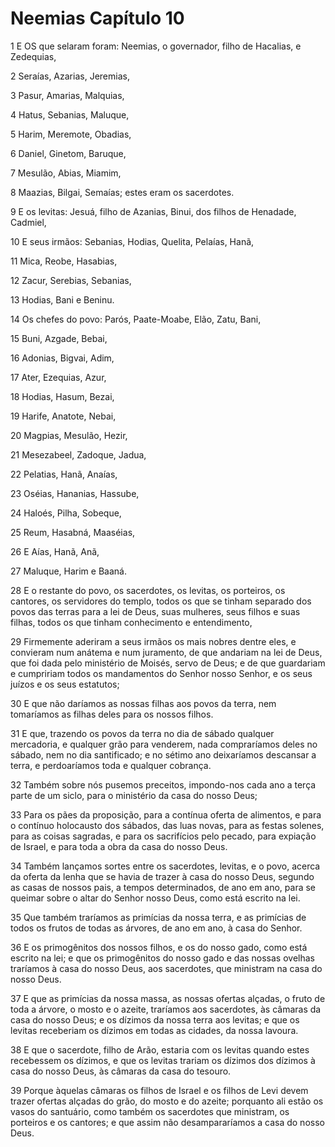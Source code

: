 # Neemias Capítulo 10

1	E OS que selaram foram: Neemias, o governador, filho de Hacalias, e Zedequias,

2	Seraías, Azarias, Jeremias,

3	Pasur, Amarias, Malquias,

4	Hatus, Sebanias, Maluque,

5	Harim, Meremote, Obadias,

6	Daniel, Ginetom, Baruque,

7	Mesulão, Abias, Miamim,

8	Maazias, Bilgai, Semaías; estes eram os sacerdotes.

9	E os levitas: Jesuá, filho de Azanias, Binui, dos filhos de Henadade, Cadmiel,

10	E seus irmãos: Sebanias, Hodias, Quelita, Pelaías, Hanã,

11	Mica, Reobe, Hasabias,

12	Zacur, Serebias, Sebanias,

13	Hodias, Bani e Beninu.

14	Os chefes do povo: Parós, Paate-Moabe, Elão, Zatu, Bani,

15	Buni, Azgade, Bebai,

16	Adonias, Bigvai, Adim,

17	Ater, Ezequias, Azur,

18	Hodias, Hasum, Bezai,

19	Harife, Anatote, Nebai,

20	Magpias, Mesulão, Hezir,

21	Mesezabeel, Zadoque, Jadua,

22	Pelatias, Hanã, Anaías,

23	Oséias, Hananias, Hassube,

24	Haloés, Pilha, Sobeque,

25	Reum, Hasabná, Maaséias,

26	E Aías, Hanã, Anã,

27	Maluque, Harim e Baaná.

28	E o restante do povo, os sacerdotes, os levitas, os porteiros, os cantores, os servidores do templo, todos os que se tinham separado dos povos das terras para a lei de Deus, suas mulheres, seus filhos e suas filhas, todos os que tinham conhecimento e entendimento,

29	Firmemente aderiram a seus irmãos os mais nobres dentre eles, e convieram num anátema e num juramento, de que andariam na lei de Deus, que foi dada pelo ministério de Moisés, servo de Deus; e de que guardariam e cumpririam todos os mandamentos do Senhor nosso Senhor, e os seus juízos e os seus estatutos;

30	E que não daríamos as nossas filhas aos povos da terra, nem tomaríamos as filhas deles para os nossos filhos.

31	E que, trazendo os povos da terra no dia de sábado qualquer mercadoria, e qualquer grão para venderem, nada compraríamos deles no sábado, nem no dia santificado; e no sétimo ano deixaríamos descansar a terra, e perdoaríamos toda e qualquer cobrança.

32	Também sobre nós pusemos preceitos, impondo-nos cada ano a terça parte de um siclo, para o ministério da casa do nosso Deus;

33	Para os pães da proposição, para a contínua oferta de alimentos, e para o contínuo holocausto dos sábados, das luas novas, para as festas solenes, para as coisas sagradas, e para os sacrifícios pelo pecado, para expiação de Israel, e para toda a obra da casa do nosso Deus.

34	Também lançamos sortes entre os sacerdotes, levitas, e o povo, acerca da oferta da lenha que se havia de trazer à casa do nosso Deus, segundo as casas de nossos pais, a tempos determinados, de ano em ano, para se queimar sobre o altar do Senhor nosso Deus, como está escrito na lei.

35	Que também traríamos as primícias da nossa terra, e as primícias de todos os frutos de todas as árvores, de ano em ano, à casa do Senhor.

36	E os primogênitos dos nossos filhos, e os do nosso gado, como está escrito na lei; e que os primogênitos do nosso gado e das nossas ovelhas traríamos à casa do nosso Deus, aos sacerdotes, que ministram na casa do nosso Deus.

37	E que as primícias da nossa massa, as nossas ofertas alçadas, o fruto de toda a árvore, o mosto e o azeite, traríamos aos sacerdotes, às câmaras da casa do nosso Deus; e os dízimos da nossa terra aos levitas; e que os levitas receberiam os dízimos em todas as cidades, da nossa lavoura.

38	E que o sacerdote, filho de Arão, estaria com os levitas quando estes recebessem os dízimos, e que os levitas trariam os dízimos dos dízimos à casa do nosso Deus, às câmaras da casa do tesouro.

39	Porque àquelas câmaras os filhos de Israel e os filhos de Levi devem trazer ofertas alçadas do grão, do mosto e do azeite; porquanto ali estão os vasos do santuário, como também os sacerdotes que ministram, os porteiros e os cantores; e que assim não desampararíamos a casa do nosso Deus.

